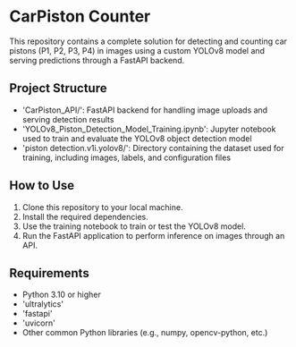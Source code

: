 # CarPiston Counter

This repository contains a complete solution for detecting and counting car pistons (P1, P2, P3, P4) in images 
using a custom YOLOv8 model and serving predictions through a FastAPI backend.

## Project Structure

- 'CarPiston_API/': FastAPI backend for handling image uploads and serving detection results
- 'YOLOv8_Piston_Detection_Model_Training.ipynb': Jupyter notebook used to train and evaluate the YOLOv8 object detection model
- 'piston detection.v1i.yolov8/': Directory containing the dataset used for training, including images, labels, and configuration files

## How to Use

1. Clone this repository to your local machine.
2. Install the required dependencies.
3. Use the training notebook to train or test the YOLOv8 model.
4. Run the FastAPI application to perform inference on images through an API.

## Requirements

- Python 3.10 or higher
- 'ultralytics'
- 'fastapi'
- 'uvicorn'
- Other common Python libraries (e.g., numpy, opencv-python, etc.)

